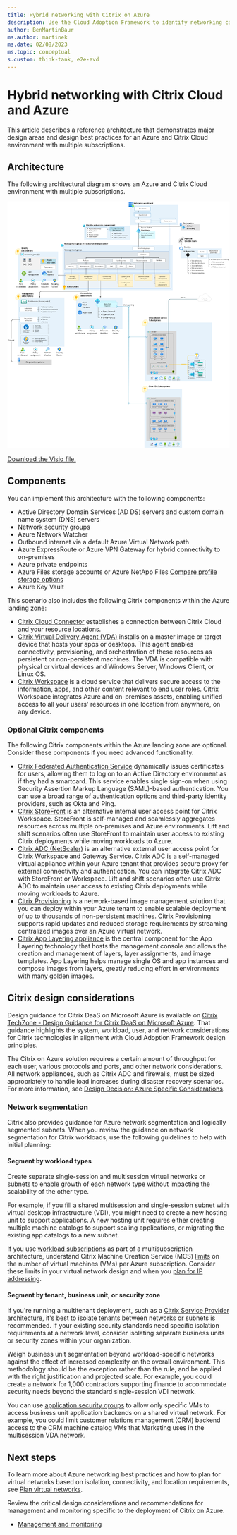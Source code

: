 ```yaml
---
title: Hybrid networking with Citrix on Azure
description: Use the Cloud Adoption Framework to identify networking capabilities your Azure landing zone needs to support multiple Citrix workloads on Azure.
author: BenMartinBaur
ms.author: martinek
ms.date: 02/08/2023
ms.topic: conceptual
s.custom: think-tank, e2e-avd
---
```


# Hybrid networking with Citrix Cloud and Azure

This article describes a reference architecture that demonstrates major design areas and design best practices for an Azure and Citrix Cloud environment with multiple subscriptions.

## Architecture

The following architectural diagram shows an Azure and Citrix Cloud environment with multiple subscriptions.

[![Diagram of a reference architecture that demonstrates major design areas and design best practices in an Azure and Citrix Cloud multisubscription environment.](../media/citrix-cloud-azure-virtual-desktop-multiple.png)](../media/citrix-cloud-azure-virtual-desktop-multiple.png#lightbox)

[Download the Visio file.](https://raw.githubusercontent.com/microsoft/CloudAdoptionFramework/master/scenarios/Citrix-accelerator-enterprise-scale-alz-architecture.vsdx)

## Components

You can implement this architecture with the following components:

- Active Directory Domain Services (AD DS) servers and custom domain name system (DNS) servers
- Network security groups
- Azure Network Watcher
- Outbound internet via a default Azure Virtual Network path
- Azure ExpressRoute or Azure VPN Gateway for hybrid connectivity to on-premises
- Azure private endpoints
- Azure Files storage accounts or Azure NetApp Files [Compare profile storage options](/azure/storage/files/storage-files-netapp-comparison)
- Azure Key Vault

This scenario also includes the following Citrix components within the Azure landing zone:

- [Citrix Cloud Connector](https://docs.citrix.com/en-us/citrix-cloud/citrix-cloud-resource-locations/citrix-cloud-connector/technical-details.html#system-requirements) establishes a connection between Citrix Cloud and your resource locations.
- [Citrix Virtual Delivery Agent (VDA)](https://docs.citrix.com/en-us/citrix-virtual-apps-desktops/install-configure/install-vdas.html) installs on a master image or target device that hosts your apps or desktops. This agent enables connectivity, provisioning, and orchestration of these resources as persistent or non-persistent machines. The VDA is compatible with physical or virtual devices and Windows Server, Windows Client, or Linux OS.
- [Citrix Workspace](https://docs.citrix.com/en-us/tech-zone/learn/tech-briefs/citrix-workspace.html) is a cloud service that delivers secure access to the information, apps, and other content relevant to end user roles. Citrix Workspace integrates Azure and on-premises assets, enabling unified access to all your users' resources in one location from anywhere, on any device.

### Optional Citrix components

The following Citrix components within the Azure landing zone are optional. Consider these components if you need advanced functionality.

- [Citrix Federated Authentication Service](https://docs.citrix.com/en-us/xenapp-and-xendesktop/7-15-ltsr/secure/federated-authentication-service.html) dynamically issues certificates for users, allowing them to log on to an Active Directory environment as if they had a smartcard. This service enables single sign-on when using Security Assertion Markup Language (SAML)-based authentication. You can use a broad range of authentication options and third-party identity providers, such as Okta and Ping.
- [Citrix StoreFront](https://www.citrix.com/products/citrix-daas/citrix-storefront.html) is an alternative internal user access point for Citrix Workspace. StoreFront is self-managed and seamlessly aggregates resources across multiple on-premises and Azure environments. Lift and shift scenarios often use StoreFront to maintain user access to existing Citrix deployments while moving workloads to Azure.
- [Citrix ADC (NetScaler)](https://www.citrix.com/products/citrix-adc/) is an alternative external user access point for Citrix Workspace and Gateway Service. Citrix ADC is a self-managed virtual appliance within your Azure tenant that provides secure proxy for external connectivity and authentication. You can integrate Citrix ADC with StoreFront or Workspace. Lift and shift scenarios often use Citrix ADC to maintain user access to existing Citrix deployments while moving workloads to Azure.
- [Citrix Provisioning](https://docs.citrix.com/en-us/provisioning/current-release/architecture.html) is a network-based image management solution that you can deploy within your Azure tenant to enable scalable deployment of up to thousands of non-persistent machines. Citrix Provisioning supports rapid updates and reduced storage requirements by streaming centralized images over an Azure virtual network.
- [Citrix App Layering appliance](https://docs.citrix.com/en-us/citrix-app-layering/4/install-appliance/ms-azure.html) is the central component for the App Layering technology that hosts the management console and allows the creation and management of layers, layer assignments, and image templates. App Layering helps manage single OS and app instances and compose images from layers, greatly reducing effort in environments with many golden images.

## Citrix design considerations

Design guidance for Citrix DaaS on Microsoft Azure is available on [Citrix TechZone - Design Guidance for Citrix DaaS on Microsoft Azure](https://docs.citrix.com/en-us/tech-zone/toc/by-solution/daas-for-azure/design-guidance.html). That guidance highlights the system, workload, user, and network considerations for Citrix technologies in alignment with Cloud Adoption Framework design principles.

The Citrix on Azure solution requires a certain amount of throughput for each user, various protocols and ports, and other network considerations. All network appliances, such as Citrix ADC and firewalls, must be sized appropriately to handle load increases during disaster recovery scenarios. For more information, see [Design Decision: Azure Specific Considerations](https://docs.citrix.com/en-us/tech-zone/design/design-decisions/azure-system-considerations.html).

### Network segmentation

Citrix also provides guidance for Azure network segmentation and logically segmented subnets. When you review the guidance on network segmentation for Citrix workloads, use the following guidelines to help with initial planning:

#### Segment by workload types

Create separate single-session and multisession virtual networks or subnets to enable growth of each network type without impacting the scalability of the other type.

For example, if you fill a shared multisession and single-session subnet with virtual desktop infrastructure (VDI), you might need to create a new hosting unit to support applications. A new hosting unit requires either creating multiple machine catalogs to support scaling applications, or migrating the existing app catalogs to a new subnet.

If you use [workload subscriptions](https://www.citrix.com/blogs/2020/10/14/citrix-tips-citrix-on-azure-enterprise-scale-landing-zones-part-1/) as part of a multisubscription architecture, understand Citrix Machine Creation Service (MCS) [limits](https://docs.citrix.com/en-us/citrix-virtual-apps-desktops-service/limits.html#machine-creation-services-mcs-limits) on the number of virtual machines (VMs) per Azure subscription. Consider these limits in your virtual network design and when you [plan for IP addressing](../../../ready/azure-best-practices/plan-for-ip-addressing.md).

#### Segment by tenant, business unit, or security zone

If you're running a multitenant deployment, such as a [Citrix Service Provider architecture](https://docs.citrix.com/en-us/tech-zone/design/reference-architectures/csp-cvads.html), it's best to isolate tenants between networks or subnets is recommended. If your existing security standards need specific isolation requirements at a network level, consider isolating separate business units or security zones within your organization.

Weigh business unit segmentation beyond workload-specific networks against the effect of increased complexity on the overall environment. This methodology should be the exception rather than the rule, and be applied with the right justification and projected scale. For example, you could create a network for 1,000 contractors supporting finance to accommodate security needs beyond the standard single-session VDI network.

You can use [application security groups](/azure/virtual-network/application-security-groups) to allow only specific VMs to access business unit application backends on a shared virtual network. For example, you could limit customer relations management (CRM) backend access to the CRM machine catalog VMs that Marketing uses in the multisession VDA network.

## Next steps

To learn more about Azure networking best practices and how to plan for virtual networks based on isolation, connectivity, and location requirements, see [Plan virtual networks](/azure/virtual-network/virtual-network-vnet-plan-design-arm).

Review the critical design considerations and recommendations for management and monitoring specific to the deployment of Citrix on Azure.

- [Management and monitoring](citrix-management-monitoring.md)

